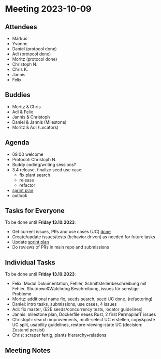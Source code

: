 # Meeting 2023-10-09

## Attendees

- Markus
- Yvonne
- Daniel (protocol done)
- Adi (protocol done)
- Moritz (protocol done)
- Christoph N.
- Chris K.
- Jannis
- Felix

## Buddies

- Moritz & Chris
- Adi & Felix
- Jannis & Christoph
- Daniel & Jannis (Milestone)
- Moritz & Adi (Locators)

## Agenda

- 09:00 welcome
- Protocol: Christoph N.
- Buddy coding/writing sessions?
- 3.4 release, finalize seed use case:
  - fix plant search
  - release
  - refactor
- [sprint plan](https://github.com/orgs/ElektraInitiative/projects/4/)
- outlook

## Tasks for Everyone

To be done until **Friday 13.10.2023**:

- Get current issues, PRs and use cases (UC) [done](../usecases/README.md)
- Create/update issues/tests (behavior driven) as needed for future tasks
- Update [sprint plan](https://github.com/orgs/ElektraInitiative/projects/4/)
- Do reviews of PRs in main repo and submissions

## Individual Tasks

To be done until **Friday 13.10.2023**:

- Felix: Modul Dokumentation, Fehler, Schnittstellenbeschreibung mit Fehler, Shutdown&Watchdog Beschreibung, issues für sonstige Probleme
- Moritz: additional name fix, seeds search, seed UC done, (refactoring)
- Daniel: intro tasks, submissions, use cases, 4 issues
- Adi: fix master, (E2E seeds/concurrency tests, locator guidelines)
- Jannis: milestone plan, Dockerfile neues Rust, 2 first PermaplanT issues
- Christoph: search improvements, multi-select UC erstellen, copy&paste UC split, usability guidelines, restore-viewing-state UC (decision: Zustand persist)
- Chris: scraper fertig, plants hierarchy+relations

## Meeting Notes
